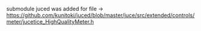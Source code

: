 submodule juced was added for file -> 
https://github.com/kunitoki/juced/blob/master/juce/src/extended/controls/meter/jucetice_HighQualityMeter.h